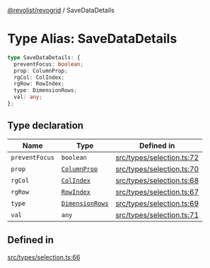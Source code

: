 [@revolist/revogrid](README.md) / SaveDataDetails

# Type Alias: SaveDataDetails

```ts
type SaveDataDetails: {
  preventFocus: boolean;
  prop: ColumnProp;
  rgCol: ColIndex;
  rgRow: RowIndex;
  type: DimensionRows;
  val: any;
};
```

## Type declaration

| Name | Type | Defined in |
| ------ | ------ | ------ |
| `preventFocus` | `boolean` | [src/types/selection.ts:72](https://github.com/revolist/revogrid/blob/479ecce95b25b0761395add7477e34a6fe066174/src/types/selection.ts#L72) |
| `prop` | [`ColumnProp`](TypeAlias.ColumnProp.md) | [src/types/selection.ts:70](https://github.com/revolist/revogrid/blob/479ecce95b25b0761395add7477e34a6fe066174/src/types/selection.ts#L70) |
| `rgCol` | [`ColIndex`](TypeAlias.ColIndex.md) | [src/types/selection.ts:68](https://github.com/revolist/revogrid/blob/479ecce95b25b0761395add7477e34a6fe066174/src/types/selection.ts#L68) |
| `rgRow` | [`RowIndex`](TypeAlias.RowIndex.md) | [src/types/selection.ts:67](https://github.com/revolist/revogrid/blob/479ecce95b25b0761395add7477e34a6fe066174/src/types/selection.ts#L67) |
| `type` | [`DimensionRows`](TypeAlias.DimensionRows.md) | [src/types/selection.ts:69](https://github.com/revolist/revogrid/blob/479ecce95b25b0761395add7477e34a6fe066174/src/types/selection.ts#L69) |
| `val` | `any` | [src/types/selection.ts:71](https://github.com/revolist/revogrid/blob/479ecce95b25b0761395add7477e34a6fe066174/src/types/selection.ts#L71) |

## Defined in

[src/types/selection.ts:66](https://github.com/revolist/revogrid/blob/479ecce95b25b0761395add7477e34a6fe066174/src/types/selection.ts#L66)
